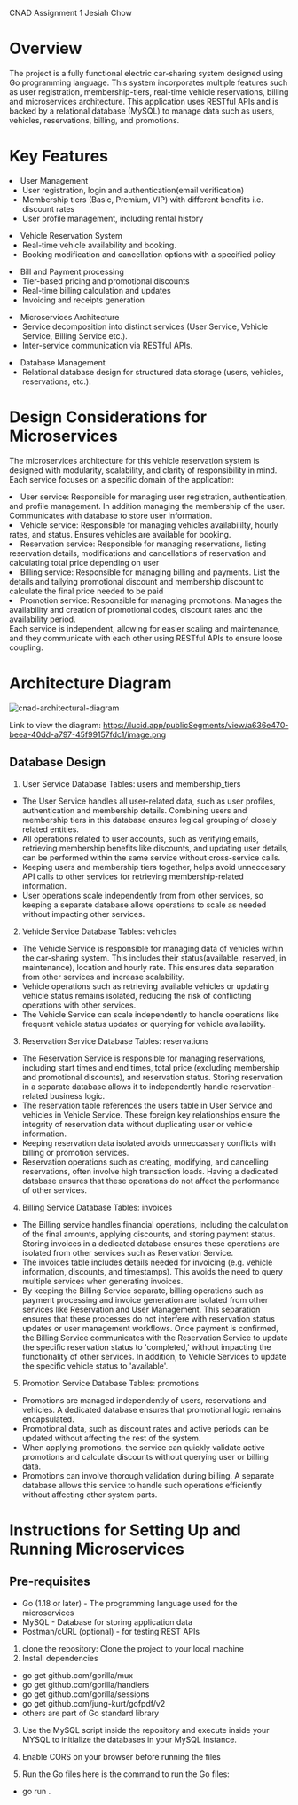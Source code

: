 CNAD Assignment 1 Jesiah Chow

<h1>Overview</h1>
The project is a fully functional electric car-sharing system designed using Go programming language. This system incorporates multiple features such as user registration, membership-tiers, real-time vehicle reservations, billing and microservices architecture.
This application uses RESTful APIs and is backed by a relational database (MySQL) to manage data such as users, vehicles, reservations, billing, and promotions.
<h1>Key Features</h1>
<li>User Management
    <ul>
      <li>User registration, login and authentication(email verification)</li>
      <li>Membership tiers (Basic, Premium, VIP) with different benefits i.e. discount rates</li>
      <li>User profile management, including rental history</li>
    </ul>
  </li>
  <li>Vehicle Reservation System
    <ul>
      <li>Real-time vehicle availability and booking.</li>
      <li>Booking modification and cancellation options with a specified policy</li>
    </ul>
  </li>
  <li>Bill and Payment processing
    <ul>
      <li>Tier-based pricing and promotional discounts</li>
      <li>Real-time billing calculation and updates</li>
      <li>Invoicing and receipts generation</li>
    </ul>
  </li>
  <li>Microservices Architecture
    <ul>
      <li>Service decomposition into distinct services (User Service, Vehicle Service, Billing Service etc.).</li>
      <li>Inter-service communication via RESTful APIs.</li>
    </ul>
  </li>
   <li>Database Management
    <ul>
      <li>Relational database design for structured data storage (users, vehicles, reservations, etc.).</li>
    </ul>
  </li>
<h1>Design Considerations for Microservices</h1>

The microservices architecture for this vehicle reservation system is designed with modularity, scalability, and clarity of responsibility in mind. Each service focuses on a specific domain of the application:

<li>User service: Responsible for managing user registration, authentication, and profile management. In addition managing the membership of the user. Communicates with database to store user information.</li>
<li>Vehicle service: Responsible for managing vehicles availabililty, hourly rates, and status. Ensures vehicles are available for booking.</li>
<li>Reservation service: Responsible for managing reservations, listing reservation details, modifications and cancellations of reservation and calculating total price depending on user</li>
<li>Billing service: Responsible for managing billing and payments. List the details and tallying promotional discount and membership discount to calculate the final price needed to be paid</li>
<li>Promotion service: Responsible for managing promotions. Manages the availability and creation of promotional codes, discount rates and the availability period.</li>
Each service is independent, allowing for easier scaling and maintenance, and they communicate with each other using RESTful APIs to ensure loose coupling.
<h1>Architecture Diagram</h1>

![cnad-architectural-diagram](https://github.com/user-attachments/assets/10a7683b-9ecf-4631-aac4-49be64660e56)

Link to view the diagram: https://lucid.app/publicSegments/view/a636e470-beea-40dd-a797-45f99157fdc1/image.png
<h2>Database Design</h2>

1. User Service Database
   Tables: users and membership_tiers

- The User Service handles all user-related data, such as user profiles, authentication and membership details. Combining users and membership tiers in this database ensures logical grouping of closely related entities.
- All operations related to user accounts, such as verifying emails, retrieving membership benefits like discounts, and updating user details, can be performed within the same service without cross-service calls.
- Keeping users and membership tiers together, helps avoid unneccesary API calls to other services for retrieving membership-related information.
- User operations scale independently from from other services, so keeping a separate database allows operations to scale as needed without impacting other services.

2. Vehicle Service Database
   Tables: vehicles

- The Vehicle Service is responsible for managing data of vehicles within the car-sharing system. This includes their status(available, reserved, in maintenance), location and hourly rate. This ensures data separation from other services and increase scalability.
- Vehicle operations such as retrieving available vehicles or updating vehicle status remains isolated, reducing the risk of conflicting operations with other services.
- The Vehicle Service can scale independently to handle operations like frequent vehicle status updates or querying for vehicle availability.

3. Reservation Service Database
   Tables: reservations

- The Reservation Service is responsible for managing reservations, including start times and end times, total price (excluding membership and promotional discounts), and reservation status. Storing reservation in a separate database allows it to independently handle reservation-related business logic.
- The reservation table references the users table in User Service and vehicles in Vehicle Service. These foreign key relationships ensure the integrity of reservation data without duplicating user or vehicle information.
- Keeping reservation data isolated avoids unneccassary conflicts with billing or promotion services.
- Reservation operations such as creating, modifying, and cancelling reservations, often involve high transaction loads. Having a dedicated database ensures that these operations do not affect the performance of other services.

4. Billing Service Database
   Tables: invoices

- The Billing service handles financial operations, including the calculation of the final amounts, applying discounts, and storing payment status. Storing invoices in a dedicated database ensures these operations are isolated from other services such as Reservation Service.
- The invoices table includes details needed for invoicing (e.g. vehicle information, discounts, and timestamps). This avoids the need to query multiple services when generating invoices.
- By keeping the Billing Service separate, billing operations such as payment processing and invoice generation are isolated from other services like Reservation and User Management. This separation ensures that these processes do not interfere with reservation status updates or user management workflows. Once payment is confirmed, the Billing Service communicates with the Reservation Service to update the specific reservation status to 'completed,' without impacting the functionality of other services. In addition, to Vehicle Services to update the specific vehicle status to 'available'.

5. Promotion Service Database
   Tables: promotions

- Promotions are managed independently of users, reservations and vehicles. A dedicated database ensures that promotional logic remains encapsulated.
- Promotional data, such as discount rates and active periods can be updated without affecting the rest of the system.
- When applying promotions, the service can quickly validate active promotions and calculate discounts without querying user or billing data.
- Promotions can involve thorough validation during billing. A separate database allows this service to handle such operations efficiently without affecting other system parts.

<h1>Instructions for Setting Up and Running Microservices</h1>
<h2>Pre-requisites</h2>

- Go (1.18 or later) - The programming language used for the microservices
- MySQL - Database for storing application data
- Postman/cURL (optional) - for testing REST APIs

1. clone the repository: Clone the project to your local machine
2. Install dependencies

- go get github.com/gorilla/mux
- go get github.com/gorilla/handlers
- go get github.com/gorilla/sessions
- go get github.com/jung-kurt/gofpdf/v2
- others are part of Go standard library

3. Use the MySQL script inside the repository and execute inside your MYSQL to initialize the databases in your MySQL instance.

4. Enable CORS on your browser before running the files

5. Run the Go files
   here is the command to run the Go files:

- go run .
